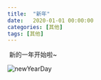 ```yaml
---
title:  "新年"
date:   2020-01-01 00:00:00
categories: [其他]
tags: [其他]
---
```


​	新的一年开始啦~

![newYearDay](../../images/yanhuo.jpg)

